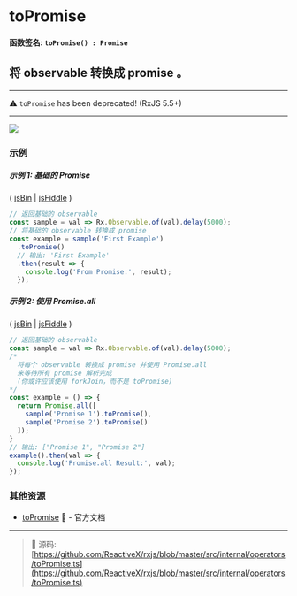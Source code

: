 # toPromise

#### 函数签名: `toPromise() : Promise`

## 将 observable 转换成 promise 。

---

:warning: `toPromise` has been deprecated! (RxJS 5.5+)

---

<div class="ua-ad"><div class="ua-ad"><a href="https://ultimatecourses.com/courses/rxjs"><img src="https://ultimatecourses.com/assets/img/banners/rxjs-banner-desktop.svg"></a></div></div>

### 示例

##### 示例 1: 基础的 Promise

( [jsBin](http://jsbin.com/favoqecixi/1/edit?js,console) |
[jsFiddle](https://jsfiddle.net/btroncone/thykc9up/) )

```js
// 返回基础的 observable
const sample = val => Rx.Observable.of(val).delay(5000);
// 将基础的 observable 转换成 promise
const example = sample('First Example')
  .toPromise()
  // 输出: 'First Example'
  .then(result => {
    console.log('From Promise:', result);
  });
```

##### 示例 2: 使用 Promise.all

( [jsBin](http://jsbin.com/hutiyicaco/1/edit?js,console) |
[jsFiddle](https://jsfiddle.net/btroncone/xzu6u7hs/) )

```js
// 返回基础的 observable
const sample = val => Rx.Observable.of(val).delay(5000);
/*
  将每个 observable 转换成 promise 并使用 Promise.all 
  来等待所有 promise 解析完成
  (你或许应该使用 forkJoin，而不是 toPromise)
*/
const example = () => {
  return Promise.all([
    sample('Promise 1').toPromise(),
    sample('Promise 2').toPromise()
  ]);
}
// 输出: ["Promise 1", "Promise 2"]
example().then(val => {
  console.log('Promise.all Result:', val);
});
```

### 其他资源

- [toPromise](https://cn.rx.js.org/class/es6/Observable.js~Observable.html#instance-method-toPromise) :newspaper: - 官方文档

---
> :file_folder: 源码:  [https://github.com/ReactiveX/rxjs/blob/master/src/internal/operators/toPromise.ts](https://github.com/ReactiveX/rxjs/blob/master/src/internal/operators/toPromise.ts)
